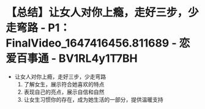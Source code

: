 # 【总结】让女人对你上瘾，走好三步，少走弯路 - P1：FinalVideo_1647416456.811689 - 恋爱百事通 - BV1RL4y1T7BH

-   让女人对你上瘾，走好三步，少走弯路
    1.  了解女生，展示符合她喜欢的特点
    2.  表现自己的亮点，展示自信和自然
    3.  让女生习惯你的存在，成为她生活的一部分，提供温暖支持